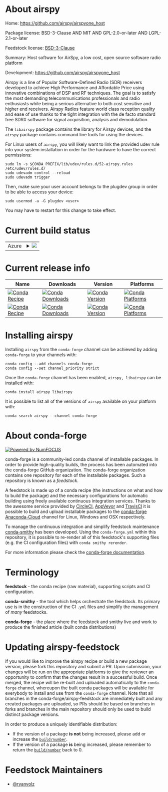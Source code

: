 About airspy
============

Home: https://github.com/airspy/airspyone_host

Package license: BSD-3-Clause AND MIT AND GPL-2.0-or-later AND LGPL-2.1-or-later

Feedstock license: [BSD-3-Clause](https://github.com/conda-forge/airspy-feedstock/blob/master/LICENSE.txt)

Summary: Host software for AirSpy, a low cost, open source software radio platform

Development: https://github.com/airspy/airspyone_host

Airspy is a line of Popular Software-Defined Radio (SDR) receivers
developed to achieve High Performance and Affordable Price using innovative
combinations of DSP and RF techniques. The goal is to satisfy the most
demanding telecommunications professionals and radio enthusiasts while
being a serious alternative to both cost sensitive and higher end
receivers. Airspy Radios feature world class reception quality and ease of
use thanks to the tight integration with the de facto standard free SDR#
software for signal acquisition, analysis and demodulation.

The `libairspy` package contains the library for Airspy devices, and the
`airspy` package contains command line tools for using the devices.

For Linux users of `airspy`, you will likely want to link the provided
udev rule into your system installation in order for the hardware to have
the correct permissions:

    sudo ln -s $CONDA_PREFIX/lib/udev/rules.d/52-airspy.rules /etc/udev/rules.d/
    sudo udevadm control --reload
    sudo udevadm trigger

Then, make sure your user account belongs to the plugdev group in order to
be able to access your device:

    sudo usermod -a -G plugdev <user>

You may have to restart for this change to take effect.


Current build status
====================


<table>
    
  <tr>
    <td>Azure</td>
    <td>
      <details>
        <summary>
          <a href="https://dev.azure.com/conda-forge/feedstock-builds/_build/latest?definitionId=13511&branchName=master">
            <img src="https://dev.azure.com/conda-forge/feedstock-builds/_apis/build/status/airspy-feedstock?branchName=master">
          </a>
        </summary>
        <table>
          <thead><tr><th>Variant</th><th>Status</th></tr></thead>
          <tbody><tr>
              <td>linux_64</td>
              <td>
                <a href="https://dev.azure.com/conda-forge/feedstock-builds/_build/latest?definitionId=13511&branchName=master">
                  <img src="https://dev.azure.com/conda-forge/feedstock-builds/_apis/build/status/airspy-feedstock?branchName=master&jobName=linux&configuration=linux_64_" alt="variant">
                </a>
              </td>
            </tr><tr>
              <td>osx_64</td>
              <td>
                <a href="https://dev.azure.com/conda-forge/feedstock-builds/_build/latest?definitionId=13511&branchName=master">
                  <img src="https://dev.azure.com/conda-forge/feedstock-builds/_apis/build/status/airspy-feedstock?branchName=master&jobName=osx&configuration=osx_64_" alt="variant">
                </a>
              </td>
            </tr><tr>
              <td>win_64</td>
              <td>
                <a href="https://dev.azure.com/conda-forge/feedstock-builds/_build/latest?definitionId=13511&branchName=master">
                  <img src="https://dev.azure.com/conda-forge/feedstock-builds/_apis/build/status/airspy-feedstock?branchName=master&jobName=win&configuration=win_64_" alt="variant">
                </a>
              </td>
            </tr>
          </tbody>
        </table>
      </details>
    </td>
  </tr>
</table>

Current release info
====================

| Name | Downloads | Version | Platforms |
| --- | --- | --- | --- |
| [![Conda Recipe](https://img.shields.io/badge/recipe-airspy-green.svg)](https://anaconda.org/conda-forge/airspy) | [![Conda Downloads](https://img.shields.io/conda/dn/conda-forge/airspy.svg)](https://anaconda.org/conda-forge/airspy) | [![Conda Version](https://img.shields.io/conda/vn/conda-forge/airspy.svg)](https://anaconda.org/conda-forge/airspy) | [![Conda Platforms](https://img.shields.io/conda/pn/conda-forge/airspy.svg)](https://anaconda.org/conda-forge/airspy) |
| [![Conda Recipe](https://img.shields.io/badge/recipe-libairspy-green.svg)](https://anaconda.org/conda-forge/libairspy) | [![Conda Downloads](https://img.shields.io/conda/dn/conda-forge/libairspy.svg)](https://anaconda.org/conda-forge/libairspy) | [![Conda Version](https://img.shields.io/conda/vn/conda-forge/libairspy.svg)](https://anaconda.org/conda-forge/libairspy) | [![Conda Platforms](https://img.shields.io/conda/pn/conda-forge/libairspy.svg)](https://anaconda.org/conda-forge/libairspy) |

Installing airspy
=================

Installing `airspy` from the `conda-forge` channel can be achieved by adding `conda-forge` to your channels with:

```
conda config --add channels conda-forge
conda config --set channel_priority strict
```

Once the `conda-forge` channel has been enabled, `airspy, libairspy` can be installed with:

```
conda install airspy libairspy
```

It is possible to list all of the versions of `airspy` available on your platform with:

```
conda search airspy --channel conda-forge
```


About conda-forge
=================

[![Powered by NumFOCUS](https://img.shields.io/badge/powered%20by-NumFOCUS-orange.svg?style=flat&colorA=E1523D&colorB=007D8A)](http://numfocus.org)

conda-forge is a community-led conda channel of installable packages.
In order to provide high-quality builds, the process has been automated into the
conda-forge GitHub organization. The conda-forge organization contains one repository
for each of the installable packages. Such a repository is known as a *feedstock*.

A feedstock is made up of a conda recipe (the instructions on what and how to build
the package) and the necessary configurations for automatic building using freely
available continuous integration services. Thanks to the awesome service provided by
[CircleCI](https://circleci.com/), [AppVeyor](https://www.appveyor.com/)
and [TravisCI](https://travis-ci.com/) it is possible to build and upload installable
packages to the [conda-forge](https://anaconda.org/conda-forge)
[Anaconda-Cloud](https://anaconda.org/) channel for Linux, Windows and OSX respectively.

To manage the continuous integration and simplify feedstock maintenance
[conda-smithy](https://github.com/conda-forge/conda-smithy) has been developed.
Using the ``conda-forge.yml`` within this repository, it is possible to re-render all of
this feedstock's supporting files (e.g. the CI configuration files) with ``conda smithy rerender``.

For more information please check the [conda-forge documentation](https://conda-forge.org/docs/).

Terminology
===========

**feedstock** - the conda recipe (raw material), supporting scripts and CI configuration.

**conda-smithy** - the tool which helps orchestrate the feedstock.
                   Its primary use is in the construction of the CI ``.yml`` files
                   and simplify the management of *many* feedstocks.

**conda-forge** - the place where the feedstock and smithy live and work to
                  produce the finished article (built conda distributions)


Updating airspy-feedstock
=========================

If you would like to improve the airspy recipe or build a new
package version, please fork this repository and submit a PR. Upon submission,
your changes will be run on the appropriate platforms to give the reviewer an
opportunity to confirm that the changes result in a successful build. Once
merged, the recipe will be re-built and uploaded automatically to the
`conda-forge` channel, whereupon the built conda packages will be available for
everybody to install and use from the `conda-forge` channel.
Note that all branches in the conda-forge/airspy-feedstock are
immediately built and any created packages are uploaded, so PRs should be based
on branches in forks and branches in the main repository should only be used to
build distinct package versions.

In order to produce a uniquely identifiable distribution:
 * If the version of a package **is not** being increased, please add or increase
   the [``build/number``](https://docs.conda.io/projects/conda-build/en/latest/resources/define-metadata.html#build-number-and-string).
 * If the version of a package **is** being increased, please remember to return
   the [``build/number``](https://docs.conda.io/projects/conda-build/en/latest/resources/define-metadata.html#build-number-and-string)
   back to 0.

Feedstock Maintainers
=====================

* [@ryanvolz](https://github.com/ryanvolz/)

